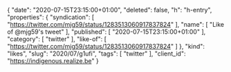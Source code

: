 {
  "date": "2020-07-15T23:15:00+01:00",
  "deleted": false,
  "h": "h-entry",
  "properties": {
    "syndication": [
      "https://twitter.com/mjg59/status/1283513060917837824"
    ],
    "name": [
      "Like of @mjg59's tweet"
    ],
    "published": [
      "2020-07-15T23:15:00+01:00"
    ],
    "category": [
      "twitter"
    ],
    "like-of": [
      "https://twitter.com/mjg59/status/1283513060917837824"
    ]
  },
  "kind": "likes",
  "slug": "2020/07/g1ufi",
  "tags": [
    "twitter"
  ],
  "client_id": "https://indigenous.realize.be"
}
